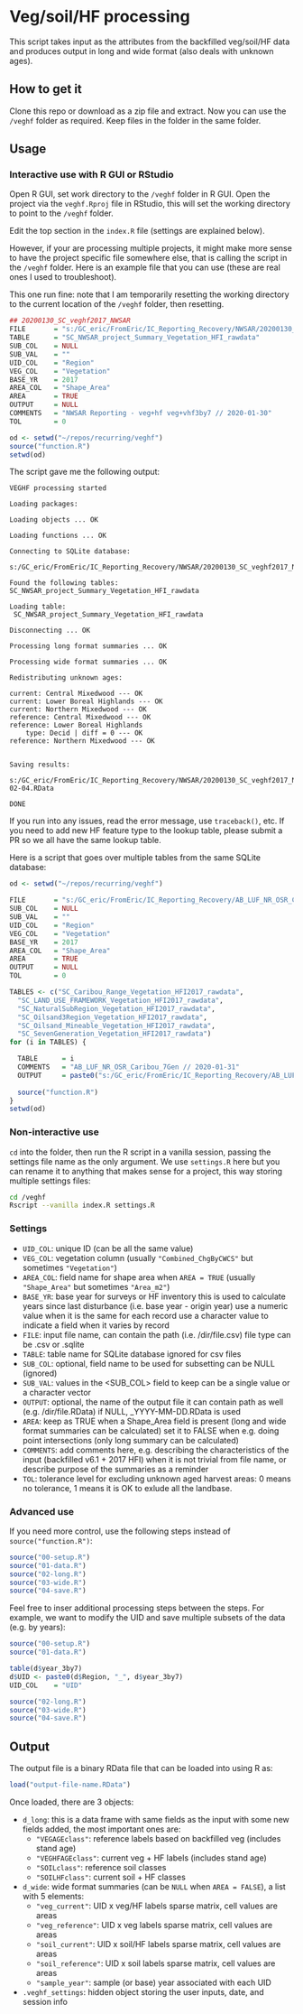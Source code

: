 # Veg/soil/HF processing

This script takes input as the attributes from the backfilled veg/soil/HF data
and produces output in long and wide format (also deals with unknown ages).

## How to get it

Clone this repo or download as a zip file and extract.
Now you can use the `/veghf` folder as required.
Keep files in the folder in the same folder.

## Usage

### Interactive use with R GUI or RStudio

Open R GUI, set work directory to the `/veghf` folder in R GUI.
Open the project via the `veghf.Rproj` file in RStudio, this will set the
working directory to point to the `/veghf` folder.

Edit the top section in the `index.R` file (settings are explained below).

However, if your are processing multiple projects, it might make more sense
to have the project specific file somewhere else, that is calling
the script in the `/veghf` folder. Here is an example file that you can use
(these are real ones I used to troubleshoot).

This one run fine: note that I am temporarily resetting the working directory
to the current location of the `/veghf` folder, then resetting.

``` R
## 20200130_SC_veghf2017_NWSAR
FILE       = "s:/GC_eric/FromEric/IC_Reporting_Recovery/NWSAR/20200130_SC_veghf2017_NWSAR.sqlite"
TABLE      = "SC_NWSAR_project_Summary_Vegetation_HFI_rawdata"
SUB_COL    = NULL
SUB_VAL    = ""
UID_COL    = "Region"
VEG_COL    = "Vegetation"
BASE_YR    = 2017
AREA_COL   = "Shape_Area"
AREA       = TRUE
OUTPUT     = NULL
COMMENTS   = "NWSAR Reporting - veg+hf veg+vhf3by7 // 2020-01-30"
TOL        = 0

od <- setwd("~/repos/recurring/veghf")
source("function.R")
setwd(od)
```

The script gave me the following output:

```
VEGHF processing started

Loading packages:

Loading objects ... OK

Loading functions ... OK

Connecting to SQLite database:
 s:/GC_eric/FromEric/IC_Reporting_Recovery/NWSAR/20200130_SC_veghf2017_NWSAR.sqlite

Found the following tables:
SC_NWSAR_project_Summary_Vegetation_HFI_rawdata

Loading table:
 SC_NWSAR_project_Summary_Vegetation_HFI_rawdata

Disconnecting ... OK

Processing long format summaries ... OK

Processing wide format summaries ... OK

Redistributing unknown ages:

current: Central Mixedwood --- OK
current: Lower Boreal Highlands --- OK
current: Northern Mixedwood --- OK
reference: Central Mixedwood --- OK
reference: Lower Boreal Highlands
	type: Decid | diff = 0 --- OK
reference: Northern Mixedwood --- OK


Saving results:
 s:/GC_eric/FromEric/IC_Reporting_Recovery/NWSAR/20200130_SC_veghf2017_NWSAR_2020-02-04.RData

DONE
```

If you run into any issues, read the error message, use `traceback()`, etc.
If you need to add new HF feature type to the lookup table,
please submit a PR so we all have the same lookup table.

Here is a script that goes over multiple tables from the same SQLite database:

``` R
od <- setwd("~/repos/recurring/veghf")

FILE       = "s:/GC_eric/FromEric/IC_Reporting_Recovery/AB_LUF_NR_OSR_Caribou_7Gen/20200131_SC_veghf2017_AB_LUF_NR_OSR_Caribou_7Gen.sqlite"
SUB_COL    = NULL
SUB_VAL    = ""
UID_COL    = "Region"
VEG_COL    = "Vegetation"
BASE_YR    = 2017
AREA_COL   = "Shape_Area"
AREA       = TRUE
OUTPUT     = NULL
TOL        = 0

TABLES <- c("SC_Caribou_Range_Vegetation_HFI2017_rawdata",
  "SC_LAND_USE_FRAMEWORK_Vegetation_HFI2017_rawdata",
  "SC_NaturalSubRegion_Vegetation_HFI2017_rawdata",
  "SC_Oilsand3Region_Vegetation_HFI2017_rawdata",
  "SC_Oilsand_Mineable_Vegetation_HFI2017_rawdata",
  "SC_SevenGeneration_Vegetation_HFI2017_rawdata")
for (i in TABLES) {

  TABLE      = i
  COMMENTS   = "AB_LUF_NR_OSR_Caribou_7Gen // 2020-01-31"
  OUTPUT     = paste0("s:/GC_eric/FromEric/IC_Reporting_Recovery/AB_LUF_NR_OSR_Caribou_7Gen/", TABLE, ".RData")
  
  source("function.R")
}
setwd(od)
```

### Non-interactive use

`cd` into the folder, then run the R script in a vanilla session, 
passing the settings file name as the only argument.
We use `settings.R` here but you can rename it to anything 
that makes sense for a project, this way storing multiple settings files:

``` bash
cd /veghf
Rscript --vanilla index.R settings.R
```

### Settings

* `UID_COL`: unique ID (can be all the same value)
* `VEG_COL`: vegetation column (usually `"Combined_ChgByCWCS"` but sometimes `"Vegetation"`)
* `AREA_COL`: field name for shape area when `AREA = TRUE` (usually `"Shape_Area"` but sometimes `"Area_m2"`)
* `BASE_YR`:
  base year for surveys or HF inventory
  this is used to calculate years since last disturbance
  (i.e. base year - origin year)
  use a numeric value when it is the same for each record
  use a character value to indicate a field when it
  varies by record
* `FILE`:
  input file name, can contain the path (i.e. /dir/file.csv)
  file type can be .csv or .sqlite
* `TABLE`:
  table name for SQLite database
  ignored for csv files
* `SUB_COL`:
  optional, field name to be used for subsetting
  can be NULL (ignored)
* `SUB_VAL`:
  values in the <SUB_COL> field to keep
  can be a single value or a character vector
* `OUTPUT`:
  optional, the name of the output file
  it can contain path as well (e.g. /dir/file.RData)
  if NULL, <FILE>_YYYY-MM-DD.RData is used
* `AREA`:
  keep as TRUE when a Shape_Area field is present
  (long and wide format summaries can be calculated)
  set it to FALSE when e.g. doing point intersections
  (only long summary can be calculated)
* `COMMENTS`:
  add comments here, e.g. describing the characteristics
  of the input (backfilled v6.1 + 2017 HFI) when it is
  not trivial from file name, or describe purpose of
  the summaries as a reminder
* `TOL`:
  tolerance level for excluding unknown aged harvest areas:
  0 means no tolerance, 1 means it is OK to exlude all the landbase.

### Advanced use

If you need more control, use the following steps instead of
`source("function.R")`:

``` R
source("00-setup.R")
source("01-data.R")
source("02-long.R")
source("03-wide.R")
source("04-save.R")
```

Feel free to inser additional processing steps between the steps.
For example, we want to modify the UID and save multiple subsets of the data
(e.g. by years):

``` R
source("00-setup.R")
source("01-data.R")

table(d$year_3by7)
d$UID <- paste0(d$Region, "_", d$year_3by7)
UID_COL    = "UID"

source("02-long.R")
source("03-wide.R")
source("04-save.R")
```


## Output

The output file is a binary RData file that can be loaded into using R as:

``` R
load("output-file-name.RData")
```

Once loaded, there are 3 objects:

* `d_long`: this is a data frame with same fields as the input with some new fields added, the most important ones are:
  - `"VEGAGEclass"`: reference labels based on backfilled veg (includes stand age)
  - `"VEGHFAGEclass"`: current veg + HF labels (includes stand age)
  - `"SOILclass"`: reference soil classes
  - `"SOILHFclass"`: current soil + HF classes
* `d_wide`: wide format summaries (can be `NULL` when `AREA = FALSE`), a list with 5 elements:
  - `"veg_current"`: UID x veg/HF labels sparse matrix, cell values are areas
  - `"veg_reference"`: UID x veg labels sparse matrix, cell values are areas
  - `"soil_current"`: UID x soil/HF labels sparse matrix, cell values are areas
  - `"soil_reference"`: UID x soil labels sparse matrix, cell values are areas
  - `"sample_year"`: sample (or base) year associated with each UID
* `.veghf_settings`: hidden object storing the user inputs, date, and session info

